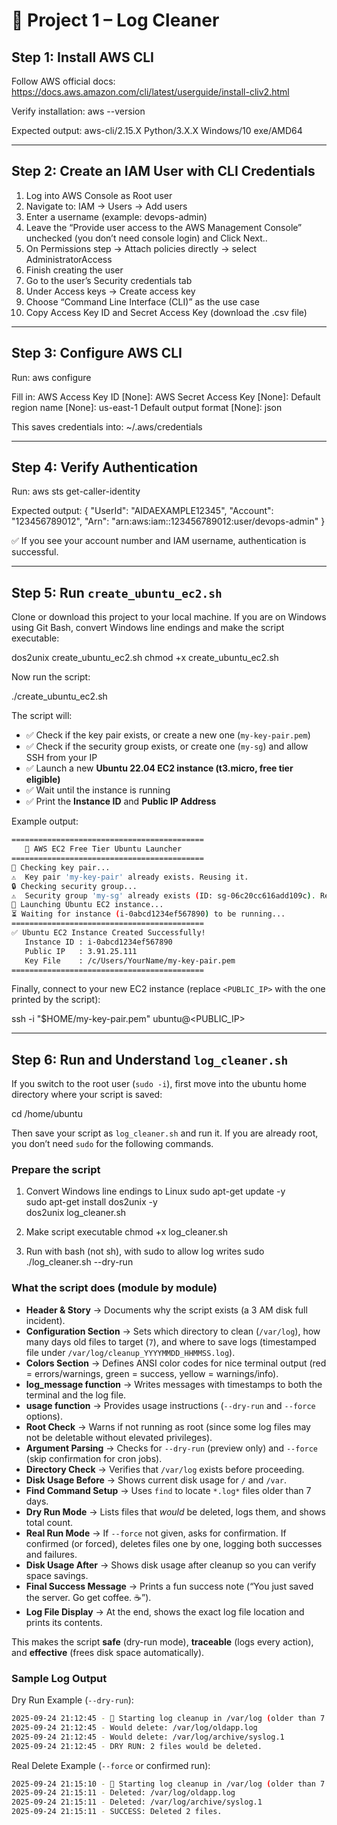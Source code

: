 # 🧹 Project 1 – Log Cleaner

## Step 1: Install AWS CLI
Follow AWS official docs: https://docs.aws.amazon.com/cli/latest/userguide/install-cliv2.html

Verify installation:
aws --version

Expected output:
aws-cli/2.15.X Python/3.X.X Windows/10 exe/AMD64

---

## Step 2: Create an IAM User with CLI Credentials
1. Log into AWS Console as Root user
2. Navigate to: IAM → Users → Add users
3. Enter a username (example: devops-admin)
4. Leave the “Provide user access to the AWS Management Console” unchecked 
   (you don’t need console login) and Click Next..
4. On Permissions step → Attach policies directly → select AdministratorAccess
5. Finish creating the user
6. Go to the user’s Security credentials tab
7. Under Access keys → Create access key
8. Choose “Command Line Interface (CLI)” as the use case
9. Copy Access Key ID and Secret Access Key (download the .csv file)

---

## Step 3: Configure AWS CLI
Run:
aws configure

Fill in:
AWS Access Key ID [None]: <Paste your Access Key ID>
AWS Secret Access Key [None]: <Paste your Secret Access Key>
Default region name [None]: us-east-1
Default output format [None]: json

This saves credentials into: ~/.aws/credentials

---

## Step 4: Verify Authentication
Run:
aws sts get-caller-identity

Expected output:
{
    "UserId": "AIDAEXAMPLE12345",
    "Account": "123456789012",
    "Arn": "arn:aws:iam::123456789012:user/devops-admin"
}

✅ If you see your account number and IAM username, authentication is successful.

---

## Step 5: Run `create_ubuntu_ec2.sh`

Clone or download this project to your local machine. If you are on Windows using Git Bash, convert Windows line endings and make the script executable:

dos2unix create_ubuntu_ec2.sh
chmod +x create_ubuntu_ec2.sh

Now run the script:

./create_ubuntu_ec2.sh

The script will:  
- ✅ Check if the key pair exists, or create a new one (`my-key-pair.pem`)  
- ✅ Check if the security group exists, or create one (`my-sg`) and allow SSH from your IP  
- ✅ Launch a new **Ubuntu 22.04 EC2 instance (t3.micro, free tier eligible)**  
- ✅ Wait until the instance is running  
- ✅ Print the **Instance ID** and **Public IP Address**

Example output:
```bash
===========================================
   🚀 AWS EC2 Free Tier Ubuntu Launcher
===========================================
🔑 Checking key pair...
⚠️  Key pair 'my-key-pair' already exists. Reusing it.
🔒 Checking security group...
⚠️  Security group 'my-sg' already exists (ID: sg-06c20cc616add109c). Reusing it.
🚀 Launching Ubuntu EC2 instance...
⏳ Waiting for instance (i-0abcd1234ef567890) to be running...
===========================================
✅ Ubuntu EC2 Instance Created Successfully!
   Instance ID : i-0abcd1234ef567890
   Public IP   : 3.91.25.111
   Key File    : /c/Users/YourName/my-key-pair.pem
===========================================
```
Finally, connect to your new EC2 instance (replace `<PUBLIC_IP>` with the one printed by the script):

ssh -i "$HOME/my-key-pair.pem" ubuntu@<PUBLIC_IP>

---

## Step 6: Run and Understand `log_cleaner.sh`

If you switch to the root user (`sudo -i`), first move into the ubuntu home directory where your script is saved:

cd /home/ubuntu

Then save your script as `log_cleaner.sh` and run it. If you are already root, you don’t need `sudo` for the following commands.

### Prepare the script
1. Convert Windows line endings to Linux
sudo apt-get update -y  
sudo apt-get install dos2unix -y  
dos2unix log_cleaner.sh  

2. Make script executable
chmod +x log_cleaner.sh

3. Run with bash (not sh), with sudo to allow log writes
sudo ./log_cleaner.sh --dry-run

### What the script does (module by module)
- **Header & Story** → Documents why the script exists (a 3 AM disk full incident).
- **Configuration Section** → Sets which directory to clean (`/var/log`), how many days old files to target (`7`), and where to save logs (timestamped file under `/var/log/cleanup_YYYYMMDD_HHMMSS.log`).
- **Colors Section** → Defines ANSI color codes for nice terminal output (red = errors/warnings, green = success, yellow = warnings/info).
- **log_message function** → Writes messages with timestamps to both the terminal and the log file.
- **usage function** → Provides usage instructions (`--dry-run` and `--force` options).
- **Root Check** → Warns if not running as root (since some log files may not be deletable without elevated privileges).
- **Argument Parsing** → Checks for `--dry-run` (preview only) and `--force` (skip confirmation for cron jobs).
- **Directory Check** → Verifies that `/var/log` exists before proceeding.
- **Disk Usage Before** → Shows current disk usage for `/` and `/var`.
- **Find Command Setup** → Uses `find` to locate `*.log*` files older than 7 days.
- **Dry Run Mode** → Lists files that *would* be deleted, logs them, and shows total count.
- **Real Run Mode** → If `--force` not given, asks for confirmation. If confirmed (or forced), deletes files one by one, logging both successes and failures.
- **Disk Usage After** → Shows disk usage after cleanup so you can verify space savings.
- **Final Success Message** → Prints a fun success note (“You just saved the server. Go get coffee. ☕”).
- **Log File Display** → At the end, shows the exact log file location and prints its contents.

This makes the script **safe** (dry-run mode), **traceable** (logs every action), and **effective** (frees disk space automatically).

### Sample Log Output

Dry Run Example (`--dry-run`):
```bash
2025-09-24 21:12:45 - 🧹 Starting log cleanup in /var/log (older than 7 days)
2025-09-24 21:12:45 - Would delete: /var/log/oldapp.log
2025-09-24 21:12:45 - Would delete: /var/log/archive/syslog.1
2025-09-24 21:12:45 - DRY RUN: 2 files would be deleted.
```

Real Delete Example (`--force` or confirmed run):
```bash
2025-09-24 21:15:10 - 🧹 Starting log cleanup in /var/log (older than 7 days)
2025-09-24 21:15:11 - Deleted: /var/log/oldapp.log
2025-09-24 21:15:11 - Deleted: /var/log/archive/syslog.1
2025-09-24 21:15:11 - SUCCESS: Deleted 2 files.
```